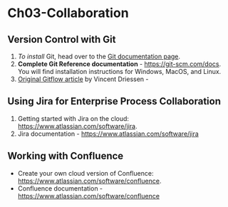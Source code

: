 # Ch03-Collaboration
## Version Control with Git
1. *To install* Git, head over to the [Git documentation page](https://git-scm.com/downloads).
2. **Complete Git Reference documentation** - https://git-scm.com/docs.
  You will find installation instructions for Windows, MacOS, and Linux.
3. [Original Gitflow article](https://nvie.com/posts/a-successful-git-branching-model/) by Vincent Driessen - 
## Using Jira for Enterprise Process Collaboration
1. Getting started with Jira on the cloud: https://www.atlassian.com/software/jira.
1. Jira documentation - https://www.atlassian.com/software/jira
## Working with Confluence
* Create your own cloud version of Confluence:  https://www.atlassian.com/software/confluence.
* Confluence documentation - https://www.atlassian.com/software/confluence
